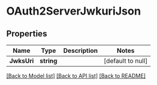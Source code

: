 # OAuth2ServerJwkuriJson

## Properties
Name | Type | Description | Notes
------------ | ------------- | ------------- | -------------
**JwksUri** | **string** |  | [default to null]

[[Back to Model list]](../README.md#documentation-for-models) [[Back to API list]](../README.md#documentation-for-api-endpoints) [[Back to README]](../README.md)


